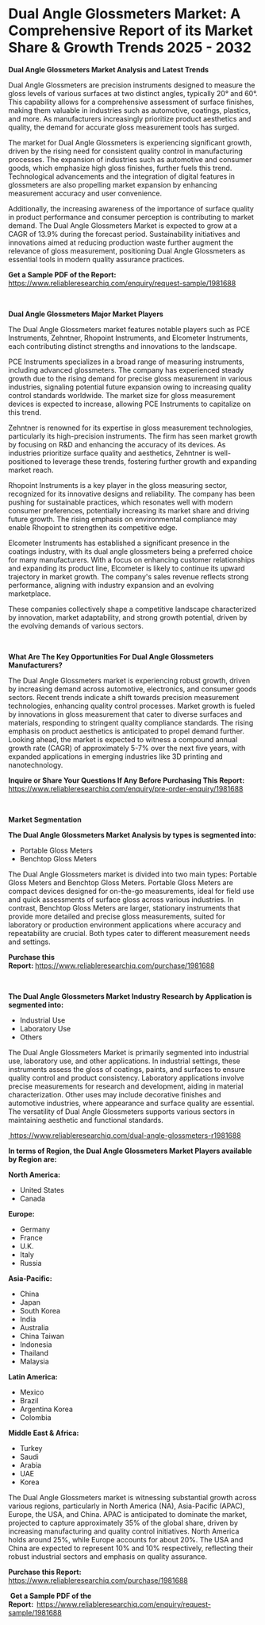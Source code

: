 <p><h1>Dual Angle Glossmeters Market: A Comprehensive Report of its Market Share & Growth Trends 2025 - 2032</h1></p><p><strong>Dual Angle Glossmeters Market Analysis and Latest Trends</strong></p>
<p><p>Dual Angle Glossmeters are precision instruments designed to measure the gloss levels of various surfaces at two distinct angles, typically 20° and 60°. This capability allows for a comprehensive assessment of surface finishes, making them valuable in industries such as automotive, coatings, plastics, and more. As manufacturers increasingly prioritize product aesthetics and quality, the demand for accurate gloss measurement tools has surged.</p><p>The market for Dual Angle Glossmeters is experiencing significant growth, driven by the rising need for consistent quality control in manufacturing processes. The expansion of industries such as automotive and consumer goods, which emphasize high gloss finishes, further fuels this trend. Technological advancements and the integration of digital features in glossmeters are also propelling market expansion by enhancing measurement accuracy and user convenience.</p><p>Additionally, the increasing awareness of the importance of surface quality in product performance and consumer perception is contributing to market demand. The Dual Angle Glossmeters Market is expected to grow at a CAGR of 13.9% during the forecast period. Sustainability initiatives and innovations aimed at reducing production waste further augment the relevance of gloss measurement, positioning Dual Angle Glossmeters as essential tools in modern quality assurance practices.</p></p>
<p><strong>Get a Sample PDF of the Report:&nbsp;</strong> <a href="https://www.reliableresearchiq.com/enquiry/request-sample/1981688?utm_campaign=2732&utm_medium=2&utm_source=Github&utm_content=ia&utm_term=12042025&utm_id=dual-angle-glossmeters">https://www.reliableresearchiq.com/enquiry/request-sample/1981688</a></p>
<p>&nbsp;</p>
<p><strong>Dual Angle Glossmeters Major Market Players</strong></p>
<p><p>The Dual Angle Glossmeters market features notable players such as PCE Instruments, Zehntner, Rhopoint Instruments, and Elcometer Instruments, each contributing distinct strengths and innovations to the landscape. </p><p>PCE Instruments specializes in a broad range of measuring instruments, including advanced glossmeters. The company has experienced steady growth due to the rising demand for precise gloss measurement in various industries, signaling potential future expansion owing to increasing quality control standards worldwide. The market size for gloss measurement devices is expected to increase, allowing PCE Instruments to capitalize on this trend.</p><p>Zehntner is renowned for its expertise in gloss measurement technologies, particularly its high-precision instruments. The firm has seen market growth by focusing on R&D and enhancing the accuracy of its devices. As industries prioritize surface quality and aesthetics, Zehntner is well-positioned to leverage these trends, fostering further growth and expanding market reach.</p><p>Rhopoint Instruments is a key player in the gloss measuring sector, recognized for its innovative designs and reliability. The company has been pushing for sustainable practices, which resonates well with modern consumer preferences, potentially increasing its market share and driving future growth. The rising emphasis on environmental compliance may enable Rhopoint to strengthen its competitive edge.</p><p>Elcometer Instruments has established a significant presence in the coatings industry, with its dual angle glossmeters being a preferred choice for many manufacturers. With a focus on enhancing customer relationships and expanding its product line, Elcometer is likely to continue its upward trajectory in market growth. The company's sales revenue reflects strong performance, aligning with industry expansion and an evolving marketplace.</p><p>These companies collectively shape a competitive landscape characterized by innovation, market adaptability, and strong growth potential, driven by the evolving demands of various sectors.</p></p>
<p>&nbsp;</p>
<p><strong>What Are The Key Opportunities For Dual Angle Glossmeters Manufacturers?</strong></p>
<p><p>The Dual Angle Glossmeters market is experiencing robust growth, driven by increasing demand across automotive, electronics, and consumer goods sectors. Recent trends indicate a shift towards precision measurement technologies, enhancing quality control processes. Market growth is fueled by innovations in gloss measurement that cater to diverse surfaces and materials, responding to stringent quality compliance standards. The rising emphasis on product aesthetics is anticipated to propel demand further. Looking ahead, the market is expected to witness a compound annual growth rate (CAGR) of approximately 5-7% over the next five years, with expanded applications in emerging industries like 3D printing and nanotechnology.</p></p>
<p><strong>Inquire or Share Your Questions If Any Before Purchasing This Report:</strong> <a href="https://www.reliableresearchiq.com/enquiry/pre-order-enquiry/1981688?utm_campaign=2732&utm_medium=2&utm_source=Github&utm_content=ia&utm_term=12042025&utm_id=dual-angle-glossmeters">https://www.reliableresearchiq.com/enquiry/pre-order-enquiry/1981688</a></p>
<p>&nbsp;</p>
<p><strong>Market Segmentation</strong></p>
<p><strong>The Dual Angle Glossmeters Market Analysis by types is segmented into:</strong></p>
<p><ul><li>Portable Gloss Meters</li><li>Benchtop Gloss Meters</li></ul></p>
<p><p>The Dual Angle Glossmeters market is divided into two main types: Portable Gloss Meters and Benchtop Gloss Meters. Portable Gloss Meters are compact devices designed for on-the-go measurements, ideal for field use and quick assessments of surface gloss across various industries. In contrast, Benchtop Gloss Meters are larger, stationary instruments that provide more detailed and precise gloss measurements, suited for laboratory or production environment applications where accuracy and repeatability are crucial. Both types cater to different measurement needs and settings.</p></p>
<p><strong>Purchase this Report:&nbsp;</strong><a href="https://www.reliableresearchiq.com/purchase/1981688?utm_campaign=2732&utm_medium=2&utm_source=Github&utm_content=ia&utm_term=12042025&utm_id=dual-angle-glossmeters">https://www.reliableresearchiq.com/purchase/1981688</a></p>
<p>&nbsp;</p>
<p><strong>The Dual Angle Glossmeters Market Industry Research by Application is segmented into:</strong></p>
<p><ul><li>Industrial Use</li><li>Laboratory Use</li><li>Others</li></ul></p>
<p><p>The Dual Angle Glossmeters Market is primarily segmented into industrial use, laboratory use, and other applications. In industrial settings, these instruments assess the gloss of coatings, paints, and surfaces to ensure quality control and product consistency. Laboratory applications involve precise measurements for research and development, aiding in material characterization. Other uses may include decorative finishes and automotive industries, where appearance and surface quality are essential. The versatility of Dual Angle Glossmeters supports various sectors in maintaining aesthetic and functional standards.</p></p>
<p><a href="https://www.reliableresearchiq.com/dual-angle-glossmeters-r1981688?utm_campaign=2732&utm_medium=2&utm_source=Github&utm_content=ia&utm_term=12042025&utm_id=dual-angle-glossmeters">&nbsp;https://www.reliableresearchiq.com/dual-angle-glossmeters-r1981688</a></p>
<p><strong>In terms of Region, the Dual Angle Glossmeters Market Players available by Region are:</strong></p>
<p>
    <p> <strong> North America: </strong>
        <ul>
            <li>United States</li>
            <li>Canada</li>
        </ul>
        </p> 
    <p> <strong> Europe: </strong>
        <ul>
            <li>Germany</li>
            <li>France</li>
            <li>U.K.</li>
            <li>Italy</li>
            <li>Russia</li>
        </ul>
        </p> 
    <p> <strong> Asia-Pacific: </strong>
        <ul>
            <li>China</li>
            <li>Japan</li>
            <li>South Korea</li>
            <li>India</li>
            <li>Australia</li>
            <li>China Taiwan</li>
            <li>Indonesia</li>
            <li>Thailand</li>
            <li>Malaysia</li>
        </ul>
        </p> 
    <p> <strong> Latin America: </strong>
        <ul>
            <li>Mexico</li>
            <li>Brazil</li>
            <li>Argentina Korea</li>
            <li>Colombia</li>
        </ul>
        </p> 
    <p> <strong> Middle East & Africa: </strong>
        <ul>
            <li>Turkey</li>
            <li>Saudi</li>
            <li>Arabia</li>
            <li>UAE</li>
            <li>Korea</li>
        </ul>
    </p>
    </p>
<p><p>The Dual Angle Glossmeters market is witnessing substantial growth across various regions, particularly in North America (NA), Asia-Pacific (APAC), Europe, the USA, and China. APAC is anticipated to dominate the market, projected to capture approximately 35% of the global share, driven by increasing manufacturing and quality control initiatives. North America holds around 25%, while Europe accounts for about 20%. The USA and China are expected to represent 10% and 10% respectively, reflecting their robust industrial sectors and emphasis on quality assurance.</p></p>
<p><strong>Purchase this Report: </strong><a href="https://www.reliableresearchiq.com/purchase/1981688?utm_campaign=2732&utm_medium=2&utm_source=Github&utm_content=ia&utm_term=12042025&utm_id=dual-angle-glossmeters">https://www.reliableresearchiq.com/purchase/1981688</a></p>
<p>&nbsp;<strong>Get a Sample PDF of the Report:&nbsp;&nbsp;</strong><a href="https://www.reliableresearchiq.com/enquiry/request-sample/1981688?utm_campaign=2732&utm_medium=2&utm_source=Github&utm_content=ia&utm_term=12042025&utm_id=dual-angle-glossmeters">https://www.reliableresearchiq.com/enquiry/request-sample/1981688</a></p>
<p><strong></strong></p>
<p><p></p><p></p><p></p></p>